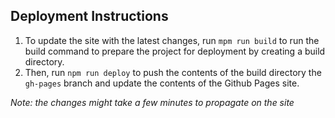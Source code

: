 
## Deployment Instructions

1. To update the site with the latest changes, run ```mpm run build``` to run the build command to prepare the project for deployment by creating a build directory. 
2. Then, run ```npm run deploy``` to push the contents of the build directory the ```gh-pages``` branch and update the contents of the Github Pages site. 

  *Note: the changes might take a few minutes to propagate on the site*
